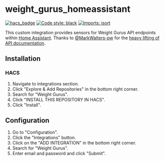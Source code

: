 # weight_gurus_homeassistant

[![hacs_badge](https://img.shields.io/badge/HACS-Default-orange.svg)](https://github.com/custom-components/hacs)
[![Code style: black](https://img.shields.io/badge/code%20style-black-000000.svg)](https://github.com/psf/black)
[![Imports: isort](https://img.shields.io/badge/%20imports-isort-%231674b1?style=flat&labelColor=ef8336)](https://pycqa.github.io/isort/)

This custom integration provides sensors for Weight Gurus API endpoints within [Home Assistant](https://github.com/home-assistant/core). Thanks to [@MarkWalters-pw](https://github.com/MarkWalters-pw) for the [heavy lifting of API documentation](https://gist.github.com/MarkWalters-pw/08ea0e8737e3e4d11f70427ef8fdc7df).

## Installation

### HACS

1. Navigate to integrations section.
1. Click "Explore & Add Repositories" in the bottom right corner.
1. Search for "Weight Gurus".
1. Click "INSTALL THIS REPOSITORY IN HACS".
1. Click "Install".

## Configuration

1. Go to "Configuration".
1. Click the "Integrations" button.
1. Click on the "ADD INTEGRATION" in the bottom right corner.
1. Search for "Weight Gurus".
1. Enter email and password and click "Submit".
